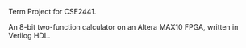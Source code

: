 Term Project for CSE2441.

An 8-bit two-function calculator on an Altera MAX10 FPGA, written in Verilog HDL.
